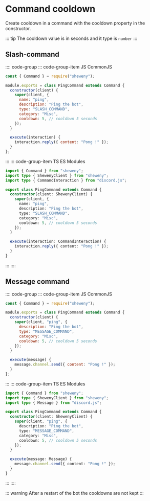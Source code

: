 # Command cooldown

Create cooldown in a command with the cooldown property in the constructor.

::: tip
The cooldown value is in seconds and it type is `number`
:::

## Slash-command

:::: code-group
::: code-group-item JS CommonJS

```js
const { Command } = require("sheweny");

module.exports = class PingCommand extends Command {
  constructor(client) {
    super(client, {
      name: "ping",
      description: "Ping the bot",
      type: "SLASH_COMMAND",
      category: "Misc",
      cooldown: 5, // cooldown 5 seconds
    });
  }

  execute(interaction) {
    interaction.reply({ content: "Pong !" });
  }
};
```

:::
::: code-group-item TS ES Modules

```ts
import { Command } from "sheweny";
import type { ShewenyClient } from "sheweny";
import type { CommandInteraction } from "discord.js";

export class PingCommand extends Command {
  constructor(client: ShewenyClient) {
    super(client, {
      name: "ping",
      description: "Ping the bot",
      type: "SLASH_COMMAND",
      category: "Misc",
      cooldown: 5, // cooldown 5 seconds
    });
  }

  execute(interaction: CommandInteraction) {
    interaction.reply({ content: "Pong !" });
  }
}
```

:::
::::

## Message command

:::: code-group
::: code-group-item JS CommonJS

```js
const { Command } = require("sheweny");

module.exports = class PingCommand extends Command {
  constructor(client) {
    super(client, "ping", {
      description: "Ping the bot",
      type: "MESSAGE_COMMAND",
      category: "Misc",
      cooldown: 5, // cooldown 5 seconds
    });
  }

  execute(message) {
    message.channel.send({ content: "Pong !" });
  }
};
```

:::
::: code-group-item TS ES Modules

```ts
import { Command } from "sheweny";
import type { ShewenyClient } from "sheweny";
import type { Message } from "discord.js";

export class PingCommand extends Command {
  constructor(client: ShewenyClient) {
    super(client, "ping", {
      description: "Ping the bot",
      type: "MESSAGE_COMMAND",
      category: "Misc",
      cooldown: 5, // cooldown 5 seconds
    });
  }

  execute(message: Message) {
    message.channel.send({ content: "Pong !" });
  }
}
```

:::
::::

::: warning
After a restart of the bot the cooldowns are not kept
:::
